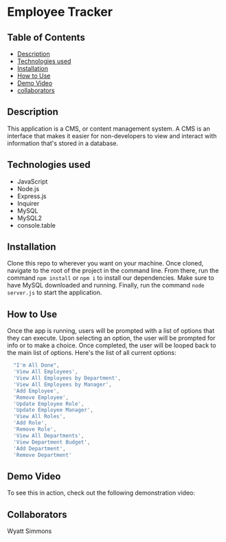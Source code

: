 # Employee Tracker
  
  ## Table of Contents
  * [Description](#description)
  * [Technologies used](#technologies_used)
  * [Installation](#installation)
  * [How to Use](#How-to-use)
  * [Demo Video](#demo_video)
  * [collaborators](#collaborators)
    
  ## Description
  This application is a CMS, or content management system. A CMS is an interface that makes it easier for non-developers to view and interact with information that's stored in a database.

  ## Technologies used
  * JavaScript
  * Node.js
  * Express.js
  * Inquirer
  * MySQL
  * MySQL2
  * console.table

  ## Installation
  Clone this repo to wherever you want on your machine. Once cloned, navigate to the root of the project in the command line. From there, run the command `npm install` or `npm i` to install our dependencies. Make sure to have MySQL downloaded and running. Finally, run the command `node server.js` to start the application.

  ## How to Use
  Once the app is running, users will be prompted with a list of options that they can execute. Upon selecting an option, the user will be prompted for info or to make a choice. Once completed, the user will be looped back to the main list of options. Here's the list of all current options:

  ```js script
    "I'm All Done",
    'View All Employees',
    'View All Employees by Department',
    'View All Employees by Manager',
    'Add Employee',
    'Remove Employee',
    'Update Employee Role',
    'Update Employee Manager',
    'View All Roles',
    'Add Role',
    'Remove Role',
    'View All Departments',
    'View Department Budget',
    'Add Department',
    'Remove Department'
  ```

  ## Demo Video

  To see this in action, check out the following demonstration video:

  ## Collaborators
  Wyatt Simmons